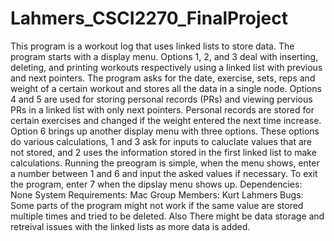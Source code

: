 # Lahmers_CSCI2270_FinalProject
This program is a workout log that uses linked lists to store data. The program starts with a display menu. Options 1, 2, and 3 deal with inserting, deleting, and printing workouts respectively using a linked list with previous and next pointers. The program asks for the date, exercise, sets, reps and weight of a certain workout and stores all the data in a single node. Options 4 and 5 are used for storing personal records (PRs) and viewing pervious PRs in a linked list with only next pointers. Personal records are stored for certain exercises and changed if the weight entered the next time increase. Option 6 brings up another display menu with three options. These options do various calculations, 1 and 3 ask for inputs to caluclate values that are not stored, and 2 uses the information stored in the first linked list to make calculations. Running the preogram is simple, when the menu shows, enter a number between 1 and 6 and input the asked values if necessary. To exit the program, enter 7 when the dipslay menu shows up. 
Dependencies: None
System Requirements: Mac
Group Members: Kurt Lahmers
Bugs: Some parts of the program might not work if the same value are stored multiple times and tried to be deleted. Also There might be data storage and retreival issues with the linked lists as more data is added. 
